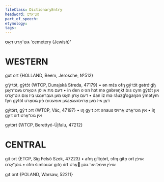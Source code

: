 ```yaml
---
fileClass: DictionaryEntry
headword: גוט־אָרט
part_of_speech: 
etymology: 
tags: 
---
```

גוט־אָרט
דאָס
'cemetery (Jewish)'

WESTERN
========

gut ort {HOLLAND, Beem, Jerosche, №512}

gʲýˑtɔ́t, gỳtɔ́t {WTCP, Dunajská Streda, 47179}
	•	ən mɛ́s ofŋ gýˑtɔ́t gətróˑg͡ŋ דעם מת אויפֿן גוטאָרט געט־ראָגן 
	•	in den oˑαn hɔt mə gəbreŋkt bɩs cym gýtɔ́t און דעם אָרון האָט מען געברענגט ביז צום גוט־אָרט
	•	dan iz mə ráuzgʲəgaŋən ýmətým fyn gýtɔ́t דאַן איז מען אַרויסגעגאַנגען אומעטום פֿון גוטאָרט

gýtɔ́rt, gýˑt ɔrt {WTCP, Vác, 47197}
	•	ɩŋ gyˑt ɔrt ənaus אין גוט־אָרט אַרויס
	•	iŋ gyˑt ɔrt אין גוט־אָרט

gytɔ́rt {WTCP, Berettyó-Újfalu, 47212}

CENTRAL
========

git ɔrt {ETCP, Sîg Felső Szek, 47223}
	•	afɱ gʲítn̩ɔ̀rt, ɔfɱ gitn̩ ort אויפֿן גוטן־אָרט
	•	ɔfm šɩmlouər gɩtn̩ ɔ́rt אויפֿן שימלויער גוטן אָרט

gɩt orɩt {POLAND, Warsaw, 52211}
